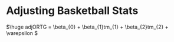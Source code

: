 # Adjusting Basketball Stats

$\huge adjORTG = \beta_{0} + \beta_{1}tm_{1} + \beta_{2}tm_{2} + \varepsilon $
